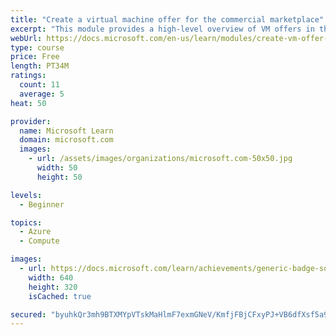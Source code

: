```yaml
---
title: "Create a virtual machine offer for the commercial marketplace"
excerpt: "This module provides a high-level overview of VM offers in the commercial marketplace"
webUrl: https://docs.microsoft.com/en-us/learn/modules/create-vm-offer-commercial-marketplace/
type: course
price: Free
length: PT34M
ratings:
  count: 11
  average: 5
heat: 50

provider:
  name: Microsoft Learn
  domain: microsoft.com
  images:
    - url: /assets/images/organizations/microsoft.com-50x50.jpg
      width: 50
      height: 50

levels:
  - Beginner

topics:
  - Azure
  - Compute

images:
  - url: https://docs.microsoft.com/learn/achievements/generic-badge-social.png
    width: 640
    height: 320
    isCached: true

secured: "byuhkQr3mh9BTXMYpVTskMaHlmF7exmGNeV/KmfjFBjCFxyPJ+VB6dfXsf5a9R82XpijvBgG60bRf08nMiVisWDZnvcHPcUo2RapTaPSNshHnr4tZFLEQ0kbWH9Xgemx1E+zWTSzdI1PA/a8pE1aXTLK9i0YMwdN0ZsRjJFO0CoVBwJimNGUc/wO1fSompxm6C9WD7/MKttuyBvDG5sf3dMoEQR+FUikRJQrIR335IYGAgArQtuG+LxyVbRq83HfDetOjwNhyNKgmJkOuv5643CDoA12tKZCj4jmTKWphyMVmLOAdHLfNJRuYDLvIlDeSueA5GwwVB6/1vtnSk7qGhobEzqH3KVwQprdao0e4l25gvcP5PnkLrPxCF+V/J1sY6h5e03pvzY98PYtqeKQ/1OOa+6bWm4fGx6+e0jF8Y8=;+CT8+sExwVFjVZWFJBlfuQ=="
---
```


